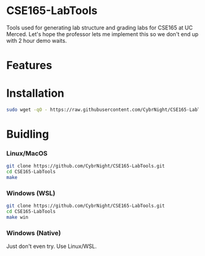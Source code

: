 # CSE165-LabTools
Tools used for generating lab structure and grading labs for CSE165 at UC Merced.
Let's hope the professor lets me implement this so we don't end up with 2 hour demo waits.

# Features

# Installation
```bash
sudo wget -qO - https://raw.githubusercontent.com/CybrNight/CSE165-LabTools/master/install.sh | sudo bash
```

# Buidling

### Linux/MacOS
```bash
git clone https://github.com/CybrNight/CSE165-LabTools.git
cd CSE165-LabTools
make
```

### Windows (WSL)
```bash
git clone https://github.com/CybrNight/CSE165-LabTools.git
cd CSE165-LabTools
make win
```
### Windows (Native)
Just don't even try. Use Linux/WSL.

